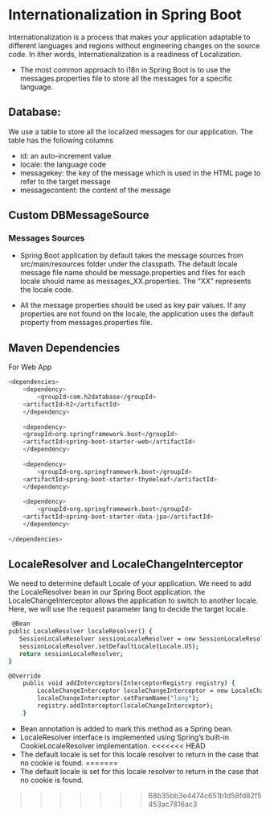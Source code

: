 # Internationalization in Spring Boot

Internationalization is a process that makes your application adaptable to different languages and regions without engineering
changes on the source code. In ither words, Internationalization is a readiness of Localization.
* The most common approach to i18n in Spring Boot is to use the messages.properties file to store all the messages for a specific language.

## Database:
We use a table to store all the localized messages for our application. The table has the following columns
* id: an auto-increment value
* locale: the language code
* messagekey: the key of the message which is used in the HTML page to refer to the target message
* messagecontent: the content of the message

## Custom DBMessageSource

### Messages Sources
* Spring Boot application by default takes the message sources from src/main/resources folder under the classpath. 
The default locale message file name should be message.properties and files for each locale should name as messages_XX.properties. 
The “XX” represents the locale code.

* All the message properties should be used as key pair values. If any properties are not found on the locale, 
the application uses the default property from messages.properties file.

## Maven Dependencies
For Web App
```sh
<dependencies>
    <dependency>
        <groupId>com.h2database</groupId>
	<artifactId>h2</artifactId>
    </dependency>
		
    <dependency>
	<groupId>org.springframework.boot</groupId>
	<artifactId>spring-boot-starter-web</artifactId>
    </dependency>
		
    <dependency>
        <groupId>org.springframework.boot</groupId>
	<artifactId>spring-boot-starter-thymeleaf</artifactId>
    </dependency>
		
    <dependency>
        <groupId>org.springframework.boot</groupId>
	<artifactId>spring-boot-starter-data-jpa</artifactId>
    </dependency>
		
</dependencies>
```
## LocaleResolver and LocaleChangeInterceptor
We need to determine default Locale of your application. We need to add the LocaleResolver bean in our Spring Boot application.
the LocaleChangeInterceptor allows the application to switch to another locale. Here, 
we will use the request parameter lang to decide the target locale.

```sh
 @Bean
public LocaleResolver localeResolver() {
   SessionLocaleResolver sessionLocaleResolver = new SessionLocaleResolver();
   sessionLocaleResolver.setDefaultLocale(Locale.US);
   return sessionLocaleResolver;
}

@Override
    public void addInterceptors(InterceptorRegistry registry) {
        LocaleChangeInterceptor localeChangeInterceptor = new LocaleChangeInterceptor();
        localeChangeInterceptor.setParamName("lang");
        registry.addInterceptor(localeChangeInterceptor);
    }
  ```
  
* Bean annotation is added to mark this method as a Spring bean.
* LocaleResolver interface is implemented using Spring’s built-in CookieLocaleResolver implementation.
<<<<<<< HEAD
* The default locale is set for this locale resolver to return in the case that no cookie is found.
=======
* The default locale is set for this locale resolver to return in the case that no cookie is found.
>>>>>>> 68b35bb3e4474c651b1d58fd82f5453ac7816ac3
